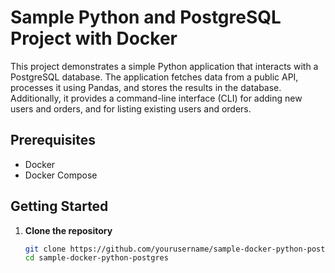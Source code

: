 # Sample Python and PostgreSQL Project with Docker

This project demonstrates a simple Python application that interacts with a PostgreSQL database. The application fetches data from a public API, processes it using Pandas, and stores the results in the database. Additionally, it provides a command-line interface (CLI) for adding new users and orders, and for listing existing users and orders.

## Prerequisites

- Docker
- Docker Compose

## Getting Started

1. **Clone the repository**

   ```bash
   git clone https://github.com/yourusername/sample-docker-python-postgres.git
   cd sample-docker-python-postgres
